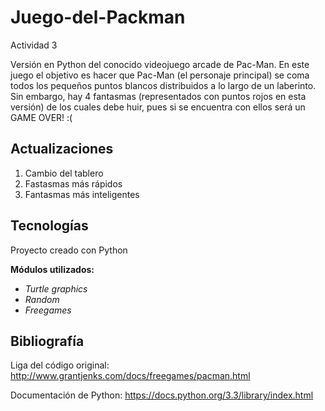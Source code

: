 # Juego-del-Packman
Actividad 3

Versión en Python del conocido videojuego arcade de Pac-Man. En este juego el objetivo es hacer que Pac-Man (el personaje principal) se coma todos los pequeños puntos blancos distribuidos a lo largo de un laberinto. Sin embargo, hay 4 fantasmas (representados con puntos rojos en esta versión) de los cuales debe huir, pues si se encuentra con ellos será un GAME OVER! :(

## Actualizaciones
1. Cambio del tablero
2. Fastasmas más rápidos
3. Fantasmas más inteligentes

## Tecnologías
Proyecto creado con Python

**Módulos utilizados:**
* *Turtle graphics*
* *Random*
* *Freegames*

## Bibliografía
Liga del código original: http://www.grantjenks.com/docs/freegames/pacman.html

Documentación de Python: https://docs.python.org/3.3/library/index.html
